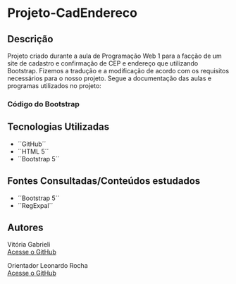 # Projeto-CadEndereco

## Descrição  

Projeto criado durante a aula de Programação Web 1 para a facção de um site de cadastro e confirmação de CEP e endereço que utilizando Bootstrap. Fizemos a tradução e a modificação de acordo com os requisitos necessários para o nosso projeto. Segue a documentação das aulas e programas utilizados no projeto:

### Código do Bootstrap



## Tecnologias Utilizadas
- ´´GitHub´´
- ´´HTML 5´´
- ´´Bootstrap 5´´

## Fontes Consultadas/Conteúdos estudados

- ´´Bootstrap 5´´
- ´´RegExpal´´

## Autores

Vitória Gabrieli   
[Acesse o GitHub](https://github.com/vickieww) 

Orientador Leonardo Rocha  
[Acesse o GitHub](https://github.com/LeonardoRochaMarista)
